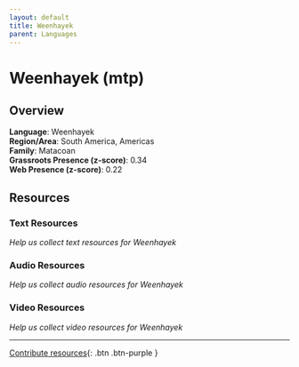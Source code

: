 ```yaml
---
layout: default
title: Weenhayek
parent: Languages
---
```


# Weenhayek (mtp)

## Overview

**Language**: Weenhayek  
**Region/Area**: South America, Americas  
**Family**: Matacoan  
**Grassroots Presence (z-score)**: 0.34  
**Web Presence (z-score)**: 0.22  

## Resources

### Text Resources
*Help us collect text resources for Weenhayek*

### Audio Resources
*Help us collect audio resources for Weenhayek*

### Video Resources
*Help us collect video resources for Weenhayek*

---

[Contribute resources](https://forms.office.com/e/1SfLJx3u1r){: .btn .btn-purple }
